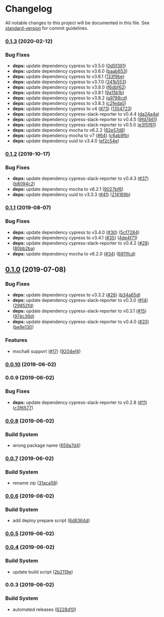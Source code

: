 # Changelog

All notable changes to this project will be documented in this file. See [standard-version](https://github.com/conventional-changelog/standard-version) for commit guidelines.

### [0.1.3](https://github.com/you54f/cypress-circleci/compare/v0.1.2...v0.1.3) (2020-02-12)


### Bug Fixes

* **deps:** update dependency cypress to v3.5.0 ([0d5f391](https://github.com/you54f/cypress-circleci/commit/0d5f391))
* **deps:** update dependency cypress to v3.6.0 ([baab653](https://github.com/you54f/cypress-circleci/commit/baab653))
* **deps:** update dependency cypress to v3.6.1 ([133f9be](https://github.com/you54f/cypress-circleci/commit/133f9be))
* **deps:** update dependency cypress to v3.7.0 ([341b553](https://github.com/you54f/cypress-circleci/commit/341b553))
* **deps:** update dependency cypress to v3.8.0 ([f6dbf62](https://github.com/you54f/cypress-circleci/commit/f6dbf62))
* **deps:** update dependency cypress to v3.8.1 ([9a15b1b](https://github.com/you54f/cypress-circleci/commit/9a15b1b))
* **deps:** update dependency cypress to v3.8.2 ([a9788cd](https://github.com/you54f/cypress-circleci/commit/a9788cd))
* **deps:** update dependency cypress to v3.8.3 ([c2feda0](https://github.com/you54f/cypress-circleci/commit/c2feda0))
* **deps:** update dependency cypress to v4 ([#73](https://github.com/you54f/cypress-circleci/issues/73)) ([1354723](https://github.com/you54f/cypress-circleci/commit/1354723))
* **deps:** update dependency cypress-slack-reporter to v0.4.4 ([da24a4a](https://github.com/you54f/cypress-circleci/commit/da24a4a))
* **deps:** update dependency cypress-slack-reporter to v0.4.5 ([9fd7461](https://github.com/you54f/cypress-circleci/commit/9fd7461))
* **deps:** update dependency cypress-slack-reporter to v0.5.0 ([e3f5f81](https://github.com/you54f/cypress-circleci/commit/e3f5f81))
* **deps:** update dependency mocha to v6.2.2 ([82e57d8](https://github.com/you54f/cypress-circleci/commit/82e57d8))
* **deps:** update dependency mocha to v7 ([#64](https://github.com/you54f/cypress-circleci/issues/64)) ([c6ab9fb](https://github.com/you54f/cypress-circleci/commit/c6ab9fb))
* **deps:** update dependency uuid to v3.4.0 ([ef2c54e](https://github.com/you54f/cypress-circleci/commit/ef2c54e))



### [0.1.2](https://github.com/you54f/cypress-circleci/compare/v0.1.1...v0.1.2) (2019-10-17)


### Bug Fixes

* **deps:** update dependency cypress-slack-reporter to v0.4.3 ([#37](https://github.com/you54f/cypress-circleci/issues/37)) ([b8094c2](https://github.com/you54f/cypress-circleci/commit/b8094c2))
* **deps:** update dependency mocha to v6.2.1 ([9027bf6](https://github.com/you54f/cypress-circleci/commit/9027bf6))
* **deps:** update dependency uuid to v3.3.3 ([#41](https://github.com/you54f/cypress-circleci/issues/41)) ([214169b](https://github.com/you54f/cypress-circleci/commit/214169b))



### [0.1.1](https://github.com/you54f/cypress-circleci/compare/v0.1.0...v0.1.1) (2019-08-07)


### Bug Fixes

* **deps:** update dependency cypress to v3.4.0 ([#30](https://github.com/you54f/cypress-circleci/issues/30)) ([5cf7284](https://github.com/you54f/cypress-circleci/commit/5cf7284))
* **deps:** update dependency cypress to v3.4.1 ([#35](https://github.com/you54f/cypress-circleci/issues/35)) ([4de4f71](https://github.com/you54f/cypress-circleci/commit/4de4f71))
* **deps:** update dependency cypress-slack-reporter to v0.4.2 ([#28](https://github.com/you54f/cypress-circleci/issues/28)) ([80bb2ba](https://github.com/you54f/cypress-circleci/commit/80bb2ba))
* **deps:** update dependency mocha to v6.2.0 ([#34](https://github.com/you54f/cypress-circleci/issues/34)) ([6911fcd](https://github.com/you54f/cypress-circleci/commit/6911fcd))



## [0.1.0](https://github.com/you54f/cypress-circleci/compare/v0.0.10...v0.1.0) (2019-07-08)


### Bug Fixes

* **deps:** update dependency cypress to v3.3.2 ([#26](https://github.com/you54f/cypress-circleci/issues/26)) ([b34a65d](https://github.com/you54f/cypress-circleci/commit/b34a65d))
* **deps:** update dependency cypress-slack-reporter to v0.3.0 ([#14](https://github.com/you54f/cypress-circleci/issues/14)) ([29852fd](https://github.com/you54f/cypress-circleci/commit/29852fd))
* **deps:** update dependency cypress-slack-reporter to v0.3.1 ([#15](https://github.com/you54f/cypress-circleci/issues/15)) ([974c39d](https://github.com/you54f/cypress-circleci/commit/974c39d))
* **deps:** update dependency cypress-slack-reporter to v0.4.0 ([#20](https://github.com/you54f/cypress-circleci/issues/20)) ([be9e130](https://github.com/you54f/cypress-circleci/commit/be9e130))


### Features

* mocha6 support ([#17](https://github.com/you54f/cypress-circleci/issues/17)) ([9204ef4](https://github.com/you54f/cypress-circleci/commit/9204ef4))



### [0.0.10](https://github.com/you54f/cypress-circleci/compare/v0.0.9...v0.0.10) (2019-06-02)



### 0.0.9 (2019-06-02)


### Bug Fixes

* **deps:** update dependency cypress-slack-reporter to v0.2.8 ([#11](https://github.com/you54f/cypress-circleci/issues/11)) ([c3f6577](https://github.com/you54f/cypress-circleci/commit/c3f6577))



### [0.0.8](https://github.com/you54f/cypress-circleci/compare/v0.0.7...v0.0.8) (2019-06-02)


### Build System

* wrong package name ([659a7d4](https://github.com/you54f/cypress-circleci/commit/659a7d4))



### [0.0.7](https://github.com/you54f/cypress-circleci/compare/v0.0.6...v0.0.7) (2019-06-02)


### Build System

* rename zip ([31aca58](https://github.com/you54f/cypress-circleci/commit/31aca58))



### [0.0.6](https://github.com/you54f/cypress-circleci/compare/v0.0.5...v0.0.6) (2019-06-02)


### Build System

* add deploy prepare script ([6d8364d](https://github.com/you54f/cypress-circleci/commit/6d8364d))



### [0.0.5](https://github.com/you54f/cypress-circleci/compare/v0.0.4...v0.0.5) (2019-06-02)



### [0.0.4](https://github.com/you54f/cypress-circleci/compare/v0.0.3...v0.0.4) (2019-06-02)


### Build System

* update build script ([2b2119e](https://github.com/you54f/cypress-circleci/commit/2b2119e))



### 0.0.3 (2019-06-02)


### Build System

* automated releases ([6228d10](https://github.com/you54f/cypress-circleci/commit/6228d10))
